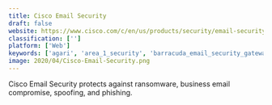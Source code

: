 ```yaml
---
title: Cisco Email Security
draft: false 
website: https://www.cisco.com/c/en/us/products/security/email-security/index.html
classification: ['']
platform: ['Web']
keywords: ['agari', 'area_1_security', 'barracuda_email_security_gateway', 'barracuda_essentials', 'ezepo', 'fortimail', 'mimecast_secure_email_gateway', 'proofpoint', 'proofpoint_email_security_and_protection', 'reflexion', 'retruster', 'securence', 'security_gateway', 'spamtitan_by_titanhq', 'spike', 'symantec_email_security.cloud', 'virtru', 'zerospam', 'dmarcian']
image: 2020/04/Cisco-Email-Security.png
---
```

Cisco Email Security protects against ransomware, business email compromise, spoofing, and phishing.